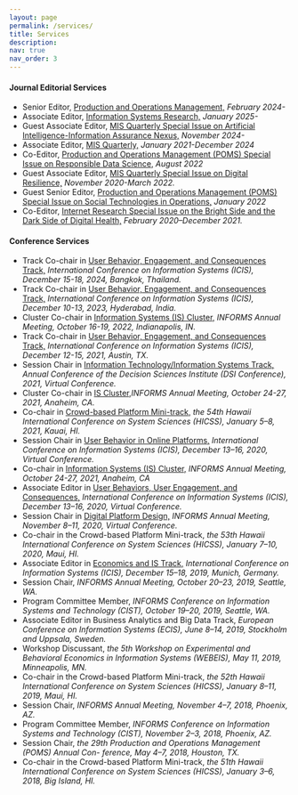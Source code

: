 ```yaml
---
layout: page
permalink: /services/
title: Services
description: 
nav: true
nav_order: 3
---
```


#### Journal Editorial Services
- Senior Editor, [Production and Operations Management,](https://www.poms.org/pomjournal/departments/dpit) *February 2024-*
- Associate Editor, [Information Systems Research,](https://pubsonline.informs.org/page/isre/editorial-board) *January 2025-*
- Guest Associate Editor, [MIS Quarterly Special Issue on Artificial Intelligence-Information Assurance
Nexus,](https://misq.umn.edu/call-for-papers-ai-ia) *November 2024-*
- Associate Editor, [MIS Quarterly,](https://misq.org/board/) *January 2021-December 2024*
- Co-Editor, [Production and Operations Management (POMS) Special Issue on Responsible Data Science,](http://poms.org/cfp_POM_SI_ResDataScience.pdf) *August 2022*
- Guest Associate Editor, [MIS Quarterly Special Issue on Digital Resilience,](https://misq.org/skin/frontend/default/misq/pdf/CurrentCalls/DigitalResilience.pdf) *November 2020-March 2022.*
- Guest Senior Editor, [Production and Operations Management (POMS) Special Issue on Social Technologies in Operations,](https://www.poms.org/POM%20Social%20Technology%20special%20issue.pdf) *January 2022*
- Co-Editor, [Internet Research Special Issue on the Bright Side and the Dark Side of Digital Health,](https://www.emeraldgrouppublishing.com/journal/intr/bright-side-and-dark-side-digital-health) *February 2020–December 2021.*

#### Conference Services
- Track Co-chair in [User Behavior, Engagement, and Consequences Track,](https://icis2024.aisconferences.org/submissions/track-descriptions/#toggle-id-21) *International Conference on Information Systems (ICIS), December 15-18, 2024, Bangkok, Thailand.*
- Track Co-chair in [User Behavior, Engagement, and Consequences Track,](https://icis2023.aisconferences.org/track-descriptions/#toggle-id-21) *International Conference on Information Systems (ICIS), December 10-13, 2023, Hyderabad, India.*
- Cluster Co-chair in [Information Systems (IS) Cluster,](https://meetings.informs.org/wordpress/indianapolis2022/committees/) *INFORMS Annual Meeting, October 16-19, 2022, Indianapolis, IN.*
- Track Co-chair in [User Behavior, Engagement, and Consequences Track,](https://icis2021.aisconferences.org/track-descriptions/#toggle-id-21) *International Conference on Information Systems (ICIS), December 12-15, 2021, Austin, TX.*
- Session Chair in [Information Technology/Information Systems Track,](https://decisionsciences.org/annual-conferences/national-dsi/tracks-and-track-chairs/information-technology-management/) *Annual Conference of the Decision Sciences Institute (DSI Conference), 2021, Virtual Conference.*
- Cluster Co-chair in [IS Cluster,](http://meetings2.informs.org/wordpress/anaheim2021/cluster-listings/)*INFORMS Annual Meeting, October 24-27, 2021, Anaheim, CA.*
- Co-chair in [Crowd-based Platform Mini-track,](https://hicss.hawaii.edu/tracks-54/internet-and-the-digital-economy/#crowd-based-platforms-minitrack) *the 54th Hawaii International Conference on System Sciences (HICSS), January 5–8, 2021, Kauai, HI.*
- Session Chair in [User Behavior in Online Platforms,](https://icis2020.aisconferences.org/schedule-program/) *International Conference on Information Systems (ICIS), December 13–16, 2020, Virtual Conference.*
- Co-chair in [Information Systems (IS) Cluster,](http://meetings2.informs.org/wordpress/anaheim2021/cluster-listings/) *INFORMS Annual Meeting, October 24-27, 2021, Anaheim, CA*
- Associate Editor in [User Behaviors, User Engagement, and Consequences,](https://icis2020.aisconferences.org/track-descriptions/#toggle-id-9) *International Conference on Information Systems (ICIS), December 13–16, 2020, Virtual Conference.*
- Session Chair in [Digital Platform Design,](https://www.abstractsonline.com/pp8/#!/9022/session/2265) *INFORMS Annual Meeting, November 8–11, 2020, Virtual Conference.*
- Co-chair in the Crowd-based Platform Mini-track, *the 53th Hawaii International Conference on System Sciences (HICSS), January 7–10, 2020, Maui, HI.*
- Associate Editor in [Economics and IS Track,](https://icis2019.aisconferences.org/submissions/track-descriptions/#toggle-id-23) *International Conference on Information Systems (ICIS), December 15–18, 2019, Munich, Germany.*
- Session Chair, *INFORMS Annual Meeting, October 20–23, 2019, Seattle, WA.*
- Program Committee Member, *INFORMS Conference on Information Systems and Technology (CIST), October 19–20, 2019, Seattle, WA.*
- Associate Editor in Business Analytics and Big Data Track, *European Conference on Information Systems (ECIS), June 8–14, 2019, Stockholm and Uppsala, Sweden.*
- Workshop Discussant, *the 5th Workshop on Experimental and Behavioral Economics in Information Systems (WEBEIS), May 11, 2019, Minneapolis, MN.*
- Co-chair in the Crowd-based Platform Mini-track, *the 52th Hawaii International Conference on System Sciences (HICSS), January 8–11, 2019, Maui, HI.*
- Session Chair, *INFORMS Annual Meeting, November 4–7, 2018, Phoenix, AZ.*
- Program Committee Member, *INFORMS Conference on Information Systems and Technology (CIST), November 2–3, 2018, Phoenix, AZ.*
- Session Chair, *the 29th Production and Operations Management (POMS) Annual Con- ference, May 4–7, 2018, Houston, TX.*
- Co-chair in the Crowd-based Platform Mini-track, *the 51th Hawaii International Conference on System Sciences (HICSS), January 3–6, 2018, Big Island, HI.*

